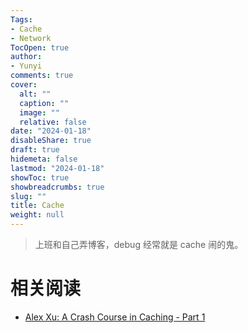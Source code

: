 ```yaml
---
Tags:
- Cache
- Network
TocOpen: true
author:
- Yunyi
comments: true
cover:
  alt: ""
  caption: ""
  image: ""
  relative: false
date: "2024-01-18"
disableShare: true
draft: true
hidemeta: false
lastmod: "2024-01-18"
showToc: true
showbreadcrumbs: true
slug: ""
title: Cache
weight: null
---
```


> 上班和自己弄博客，debug 经常就是 cache 闹的鬼。

# 相关阅读
- [Alex Xu: A Crash Course in Caching - Part 1](https://blog.bytebytego.com/p/a-crash-course-in-caching-part-1)